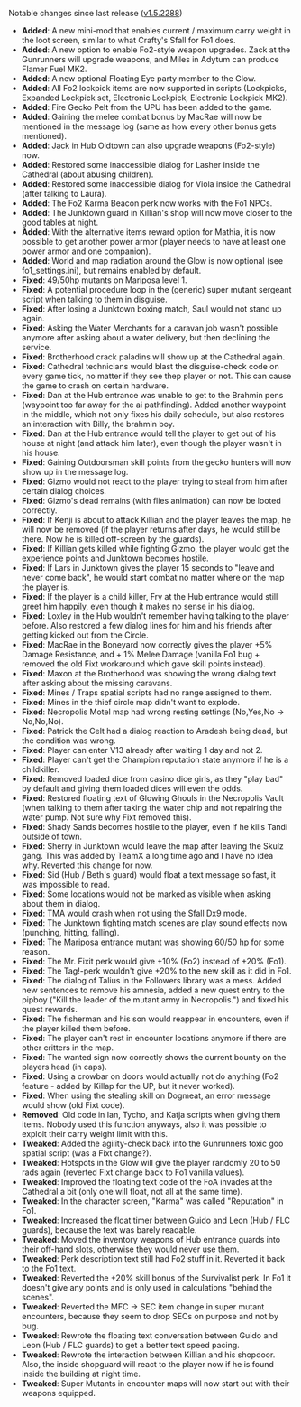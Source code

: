 Notable changes since last release ([v1.5.2288](https://github.com/rotators/Fo1in2/releases/tag/v1.5.2288))

- **Added**: A new mini-mod that enables current / maximum carry weight in the loot screen, similar to what Crafty's Sfall for Fo1 does.
- **Added**: A new option to enable Fo2-style weapon upgrades. Zack at the Gunrunners will upgrade weapons, and Miles in Adytum can produce Flamer Fuel MK2.
- **Added**: A new optional Floating Eye party member to the Glow.
- **Added**: All Fo2 lockpick items are now supported in scripts (Lockpicks, Expanded Lockpick set, Electronic Lockpick, Electronic Lockpick MK2).
- **Added**: Fire Gecko Pelt from the UPU has been added to the game.
- **Added**: Gaining the melee combat bonus by MacRae will now be mentioned in the message log (same as how every other bonus gets mentioned).
- **Added**: Jack in Hub Oldtown can also upgrade weapons (Fo2-style) now.
- **Added**: Restored some inaccessible dialog for Lasher inside the Cathedral (about abusing children).
- **Added**: Restored some inaccessible dialog for Viola inside the Cathedral (after talking to Laura).
- **Added**: The Fo2 Karma Beacon perk now works with the Fo1 NPCs.
- **Added**: The Junktown guard in Killian's shop will now move closer to the good tables at night.
- **Added**: With the alternative items reward option for Mathia, it is now possible to get another power armor (player needs to have at least one power armor and one companion).
- **Added**: World and map radiation around the Glow is now optional (see fo1_settings.ini), but remains enabled by default.
- **Fixed**: 49/50hp mutants on Mariposa level 1.
- **Fixed**: A potential procedure loop in the (generic) super mutant sergeant script when talking to them in disguise.
- **Fixed**: After losing a Junktown boxing match, Saul would not stand up again.
- **Fixed**: Asking the Water Merchants for a caravan job wasn't possible anymore after asking about a water delivery, but then declining the service.
- **Fixed**: Brotherhood crack paladins will show up at the Cathedral again.
- **Fixed**: Cathedral technicians would blast the disguise-check code on every game tick, no matter if they see thep player or not. This can cause the game to crash on certain hardware.
- **Fixed**: Dan at the Hub entrance was unable to get to the Brahmin pens (waypoint too far away for the ai pathfinding). Added another waypoint in the middle, which not only fixes his daily schedule, but also restores an interaction with Billy, the brahmin boy.
- **Fixed**: Dan at the Hub entrance would tell the player to get out of his house at night (and attack him later), even though the player wasn't in his house.
- **Fixed**: Gaining Outdoorsman skill points from the gecko hunters will now show up in the message log.
- **Fixed**: Gizmo would not react to the player trying to steal from him after certain dialog choices.
- **Fixed**: Gizmo's dead remains (with flies animation) can now be looted correctly.
- **Fixed**: If Kenji is about to attack Killian and the player leaves the map, he will now be removed (if the player returns after days, he would still be there. Now he is killed off-screen by the guards).
- **Fixed**: If Killian gets killed while fighting Gizmo, the player would get the experience points and Junktown becomes hostile. 
- **Fixed**: If Lars in Junktown gives the player 15 seconds to "leave and never come back", he would start combat no matter where on the map the player is.
- **Fixed**: If the player is a child killer, Fry at the Hub entrance would still greet him happily, even though it makes no sense in his dialog.
- **Fixed**: Loxley in the Hub wouldn't remember having talking to the player before. Also restored a few dialog lines for him and his friends after getting kicked out from the Circle.
- **Fixed**: MacRae in the Boneyard now correctly gives the player +5% Damage Resistance, and + 1% Melee Damage (vanilla Fo1 bug + removed the old Fixt workaround which gave skill points instead).
- **Fixed**: Maxon at the Brotherhood was showing the wrong dialog text after asking about the missing caravans.
- **Fixed**: Mines / Traps spatial scripts had no range assigned to them.
- **Fixed**: Mines in the thief circle map didn't want to explode.
- **Fixed**: Necropolis Motel map had wrong resting settings (No,Yes,No -> No,No,No).
- **Fixed**: Patrick the Celt had a dialog reaction to Aradesh being dead, but the condition was wrong.
- **Fixed**: Player can enter V13 already after waiting 1 day and not 2.
- **Fixed**: Player can't get the Champion reputation state anymore if he is a childkiller.
- **Fixed**: Removed loaded dice from casino dice girls, as they "play bad" by default and giving them loaded dices will even the odds.
- **Fixed**: Restored floating text of Glowing Ghouls in the Necropolis Vault (when talking to them after taking the water chip and not repairing the water pump. Not sure why Fixt removed this).
- **Fixed**: Shady Sands becomes hostile to the player, even if he kills Tandi outside of town.
- **Fixed**: Sherry in Junktown would leave the map after leaving the Skulz gang. This was added by TeamX a long time ago and I have no idea why. Reverted this change for now.
- **Fixed**: Sid (Hub / Beth's guard) would float a text message so fast, it was impossible to read.
- **Fixed**: Some locations would not be marked as visible when asking about them in dialog.
- **Fixed**: TMA would crash when not using the Sfall Dx9 mode.
- **Fixed**: The Junktown fighting match scenes are play sound effects now (punching, hitting, falling).
- **Fixed**: The Mariposa entrance mutant was showing 60/50 hp for some reason.
- **Fixed**: The Mr. Fixit perk would give +10% (Fo2) instead of +20% (Fo1).
- **Fixed**: The Tag!-perk wouldn't give +20% to the new skill as it did in Fo1.
- **Fixed**: The dialog of Talius in the Followers library was a mess. Added new sentences to remove his amnesia, added a new quest entry to the pipboy ("Kill the leader of the mutant army in Necropolis.") and fixed his quest rewards.
- **Fixed**: The fisherman and his son would reappear in encounters, even if the player killed them before.
- **Fixed**: The player can't rest in encounter locations anymore if there are other critters in the map.
- **Fixed**: The wanted sign now correctly shows the current bounty on the players head (in caps).
- **Fixed**: Using a crowbar on doors would actually not do anything (Fo2 feature - added by Killap for the UP, but it never worked).
- **Fixed**: When using the stealing skill on Dogmeat, an error message would show (old Fixt code).
- **Removed**: Old code in Ian, Tycho, and Katja scripts when giving them items. Nobody used this function anyways, also it was possible to exploit their carry weight limit with this. 
- **Tweaked**: Added the agility-check back into the Gunrunners toxic goo spatial script (was a Fixt change?).
- **Tweaked**: Hotspots in the Glow will give the player randomly 20 to 50 rads again (reverted Fixt change back to Fo1 vanilla values).
- **Tweaked**: Improved the floating text code of the FoA invades at the Cathedral a bit (only one will float, not all at the same time).
- **Tweaked**: In the character screen, "Karma" was called "Reputation" in Fo1.
- **Tweaked**: Increased the float timer between Guido and Leon (Hub / FLC guards), because the text was barely readable.
- **Tweaked**: Moved the inventory weapons of Hub entrance guards into their off-hand slots, otherwise they would never use them.
- **Tweaked**: Perk description text still had Fo2 stuff in it. Reverted it back to the Fo1 text.
- **Tweaked**: Reverted the +20% skill bonus of the Survivalist perk. In Fo1 it doesn't give any points and is only used in calculations "behind the scenes".
- **Tweaked**: Reverted the MFC -> SEC item change in super mutant encounters, because they seem to drop SECs on purpose and not by bug. 
- **Tweaked**: Rewrote the floating text conversation between Guido and Leon (Hub / FLC guards) to get a better text speed pacing.
- **Tweaked**: Rewrote the interaction between Killian and his shopdoor. Also, the inside shopguard will react to the player now if he is found inside the building at night time.
- **Tweaked**: Super Mutants in encounter maps will now start out with their weapons equipped.
